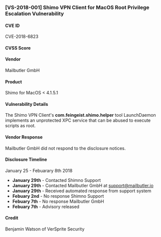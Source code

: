 
### [VS-2018-001] Shimo VPN Client for MacOS Root Privilege Escalation Vulnerability

#### CVE ID
CVE-2018-6823

#### CVSS Score

#### Vendor
Mailbutler GmbH

#### Product
Shimo for MacOS < 4.1.5.1

#### Vulnerability Details
The Shimo VPN Client's **com.feingeist.shimo.helper** tool LaunchDaemon implements an unprotected XPC service that can be abused to execute scripts as root.

#### Vendor Response
Mailbutler GmbH did not respond to the disclosure notices.

#### Disclosure Timeline
January 25 - Febuarary 8th 2018

* **January 29th** - Contacted Shimno Support 
* **January 29th** - Contacted Mailbutler GmbH at support@mailbutler.io 
* **January 29th** - Received automated response from support system
* **Febuary 2nd** - No response Shimno Support
* **Febuary 7th** - No response Mailbutler GmbH
* **Febuary 7th** - Advisory released

#### Credit
Benjamin Watson of VerSprite Security 


